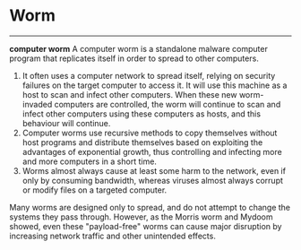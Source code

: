 # Worm
- - -
**computer worm**
  A computer worm is a standalone malware computer program that replicates itself in order to spread to other computers.
  1. It often uses a computer network to spread itself, 
  relying on security failures on the target computer to access it. It will use this machine as a host to scan and infect other computers. When these new worm-invaded computers are controlled, 
  the worm will continue to scan and infect other computers using these computers as hosts, and this behaviour will continue.
  2. Computer worms use recursive methods to copy themselves without host programs and distribute themselves based on exploiting the advantages of exponential growth, thus controlling and infecting more and more computers in a short time.
  3. Worms almost always cause at least some harm to the network, even if only by consuming bandwidth, whereas viruses almost always corrupt or modify files on a targeted computer. 

Many worms are designed only to spread, and do not attempt to change the systems they pass through. However, as the Morris worm and Mydoom showed, even these "payload-free" worms can cause major disruption by increasing network traffic and other unintended effects.
